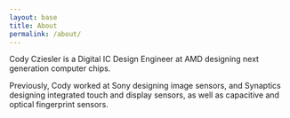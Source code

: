 ```yaml
---
layout: base
title: About
permalink: /about/
---
```


Cody Cziesler is a Digital IC Design Engineer at AMD designing next generation
computer chips.

Previously, Cody worked at Sony designing image sensors, and Synaptics
designing integrated touch and display sensors, as well as capacitive and
optical fingerprint sensors.
